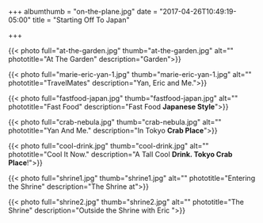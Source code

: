 +++
albumthumb = "on-the-plane.jpg"
date = "2017-04-26T10:49:19-05:00"
title = "Starting Off To Japan"

+++

{{< photo full="at-the-garden.jpg" thumb="at-the-garden.jpg" alt="" phototitle="At The Garden" description="Garden">}}

{{< photo full="marie-eric-yan-1.jpg" thumb="marie-eric-yan-1.jpg" alt="" phototitle="TravelMates" description="Yan, Eric and Me.">}}

{{< photo full="fastfood-japan.jpg" thumb="fastfood-japan.jpg" alt="" phototitle="Fast Food" description="Fast Food **Japanese Style**">}}

{{< photo full="crab-nebula.jpg" thumb="crab-nebula.jpg" alt="" phototitle="Yan And Me." description="In Tokyo **Crab Place**">}}


{{< photo full="cool-drink.jpg" thumb="cool-drink.jpg" alt="" phototitle="Cool It Now." description="A Tall Cool **Drink. Tokyo Crab Place**!">}}

{{< photo full="shrine1.jpg" thumb="shrine1.jpg" alt="" phototitle="Entering the Shrine" description="The Shrine at">}}

{{< photo full="shrine2.jpg" thumb="shrine2.jpg" alt="" phototitle="The Shrine" description="Outside the Shrine with Eric ">}}

